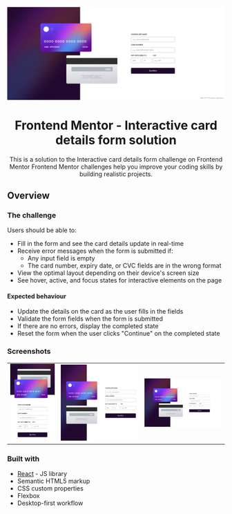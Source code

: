 <div id="top"></div>
<div align="center">

<a href="https://interactive-card-details-form.vercel.app" target="_blank">
		<img src="./screenshots/header.webp" alt="Logo" >
	</a>

# Frontend Mentor - Interactive card details form solution

This is a solution to the Interactive card details form challenge on Frontend Mentor Frontend Mentor challenges help you improve your coding skills by building realistic projects.

</div>

## Overview

### The challenge

Users should be able to:

-   Fill in the form and see the card details update in real-time
-   Receive error messages when the form is submitted if:
    -   Any input field is empty
    -   The card number, expiry date, or CVC fields are in the wrong format
-   View the optimal layout depending on their device's screen size
-   See hover, active, and focus states for interactive elements on the page

#### Expected behaviour

-   Update the details on the card as the user fills in the fields
-   Validate the form fields when the form is submitted
-   If there are no errors, display the completed state
-   Reset the form when the user clicks "Continue" on the completed state

### Screenshots

<table>
        <tr>
		    <td>
                <img src="./screenshots/mobile-solution.webp"
                    alt="Mobile solution" width="100%" title="Mobile solution"  />
            </td>
			            <td>
                <img src="./screenshots/tablet-solution.webp"
                    alt="Tablet solution" width="100%" title="Tablet solution"/>
            </td>
            <td>
                <img src="./screenshots/desktop-solution.webp"
                    alt="Desktop solution" width="100%" title="Desktop solution"/>
            </td>
        </tr>
</table>


### Built with
-   [React](https://reactjs.org/) - JS library
-   Semantic HTML5 markup
-   CSS custom properties
-   Flexbox
-   Desktop-first workflow

